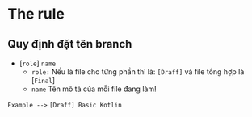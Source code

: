 # The rule

## Quy định đặt tên branch

* [`role`] `name`
	* `role:` Nếu là file cho từng phần thì là: `[Draff]` và file tổng hợp là [`Final`]
	* `name` Tên mô tả của mỗi file đang làm!


`Example -->` `[Draff] Basic Kotlin`
